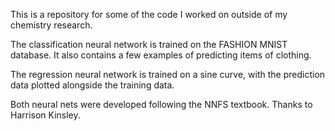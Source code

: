 <!---
- 👋 Hi, I’m @Will-Kirkpatrick
- 👀 I’m interested in ...
- 🌱 I’m currently learning ...
- 💞️ I’m looking to collaborate on ...
- 📫 How to reach me ...
--->
This is a repository for some of the code I worked on outside of my chemistry research.

The classification neural network is trained on the FASHION MNIST database. It also contains a few examples of predicting items of clothing.

The regression neural network is trained on a sine curve, with the prediction data plotted alongside the training data.

Both neural nets were developed following the NNFS textbook. Thanks to Harrison Kinsley.
